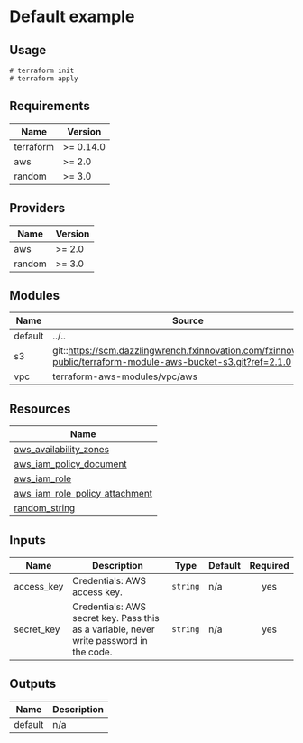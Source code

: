 # Default example

## Usage

```
# terraform init
# terraform apply
```

<!-- BEGINNING OF PRE-COMMIT-TERRAFORM DOCS HOOK -->
## Requirements

| Name | Version |
|------|---------|
| terraform | >= 0.14.0 |
| aws | >= 2.0 |
| random | >= 3.0 |

## Providers

| Name | Version |
|------|---------|
| aws | >= 2.0 |
| random | >= 3.0 |

## Modules

| Name | Source | Version |
|------|--------|---------|
| default | ../.. |  |
| s3 | git::https://scm.dazzlingwrench.fxinnovation.com/fxinnovation-public/terraform-module-aws-bucket-s3.git?ref=2.1.0 |  |
| vpc | terraform-aws-modules/vpc/aws | 2.78.0 |

## Resources

| Name |
|------|
| [aws_availability_zones](https://registry.terraform.io/providers/hashicorp/aws/latest/docs/data-sources/availability_zones) |
| [aws_iam_policy_document](https://registry.terraform.io/providers/hashicorp/aws/latest/docs/data-sources/iam_policy_document) |
| [aws_iam_role](https://registry.terraform.io/providers/hashicorp/aws/latest/docs/resources/iam_role) |
| [aws_iam_role_policy_attachment](https://registry.terraform.io/providers/hashicorp/aws/latest/docs/resources/iam_role_policy_attachment) |
| [random_string](https://registry.terraform.io/providers/hashicorp/random/latest/docs/resources/string) |

## Inputs

| Name | Description | Type | Default | Required |
|------|-------------|------|---------|:--------:|
| access\_key | Credentials: AWS access key. | `string` | n/a | yes |
| secret\_key | Credentials: AWS secret key. Pass this as a variable, never write password in the code. | `string` | n/a | yes |

## Outputs

| Name | Description |
|------|-------------|
| default | n/a |
<!-- END OF PRE-COMMIT-TERRAFORM DOCS HOOK -->
